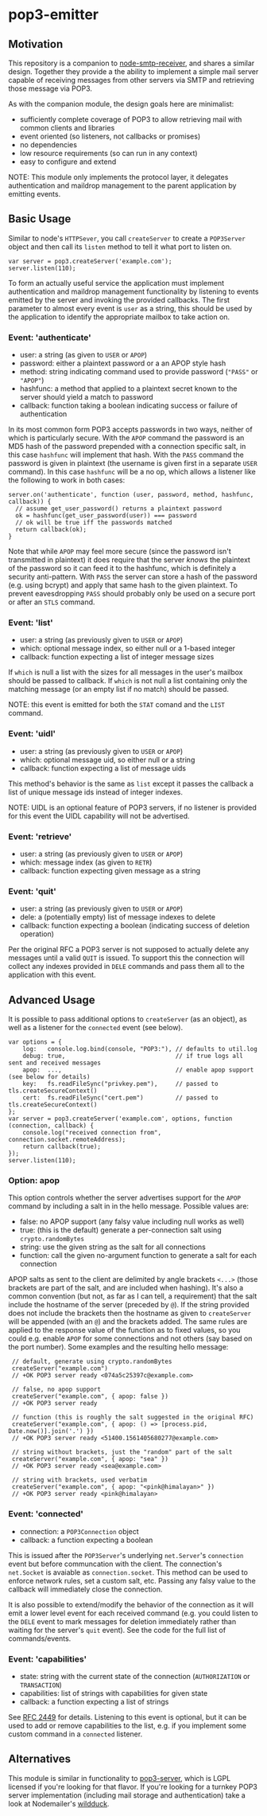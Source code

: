 # pop3-emitter

## Motivation

This repository is a companion to [node-smtp-receiver](/femto113/node-smtp-receiver),
and shares a similar design.  Together they provide a the ability to implement a
simple mail server capable of receiving messages from other servers via SMTP and
retrieving those message via POP3.

As with the companion module, the design goals here are minimalist:

- sufficiently complete coverage of POP3 to allow retrieving mail with common clients and libraries
- event oriented (so listeners, not callbacks or promises)
- no dependencies
- low resource requirements (so can run in any context)
- easy to configure and extend

NOTE: This module only implements the protocol layer, it delegates authentication and maildrop
management to the parent application by emitting events.

## Basic Usage

Similar to node's `HTTPSever`, you call `createServer` to create a `POP3Server` object and then call
its `listen` method to tell it what port to listen on.

    var server = pop3.createServer('example.com');
    server.listen(110);

To form an actually useful service the application must implement authentication and maildrop 
management functionality by listening to events emitted by the server and invoking the provided
callbacks.  The first parameter to almost every event is `user` as a string, this should be used
by the application to identify the appropriate mailbox to take action on.

### Event: 'authenticate'

- user: a string (as given to `USER` or `APOP`)
- password: either a plaintext password or a an APOP style hash
- method: string indicating command used to provide password (`"PASS"` or `"APOP"`)
- hashfunc: a method that applied to a plaintext secret known to the server should yield a match to password
- callback: function taking a boolean indicating success or failure of authentication

In its most common form POP3 accepts passwords in two ways, neither of which is
particularly secure.  With the `APOP` command the password is an MD5 hash of the
password prepended with a connection specific salt, in this case `hashfunc` will
implement that hash.  With the `PASS` command the password is given in plaintext
(the username is given first in a separate `USER` command). In this case `hashfunc`
will be a no op, which allows a listener like the following to work in both cases:

    server.on('authenticate', function (user, password, method, hashfunc, callback)) {
      // assume get_user_password() returns a plaintext password
      ok = hashfunc(get_user_password(user)) === password
      // ok will be true iff the passwords matched
      return callback(ok);
    }

Note that while `APOP` may feel more secure (since the password isn't transmitted
in plaintext) it does require that the server *knows* the plaintext of the password
so it can feed it to the hashfunc, which is definitely a security anti-pattern.
With `PASS` the server can store a hash of the password (e.g. using bcrypt) and
apply that same hash to the given plaintext.  To prevent eavesdropping `PASS`
should probably only be used on a secure port or after an `STLS` command.

### Event: 'list'

- user: a string (as previously given to `USER` or `APOP`)
- which: optional message index, so either null or a 1-based integer
- callback: function expecting a list of integer message sizes

If `which` is null a list with the sizes for all messages in the user's mailbox
should be passed to callback.  If `which` is not null a list containing only
the matching message (or an empty list if no match) should be passed.

NOTE: this event is emitted for both the `STAT` comand and the `LIST` command.

### Event: 'uidl'

- user: a string (as previously given to `USER` or `APOP`)
- which: optional message uid, so either null or a string
- callback: function expecting a list of message uids

This method's behavior is the same as `list` except it passes the callback
a list of unique message ids instead of integer indexes. 

NOTE: UIDL is an optional feature of POP3 servers, if no listener is provided
for this event the UIDL capability will not be advertised.

### Event: 'retrieve'

- user: a string (as previously given to `USER` or `APOP`)
- which: message index (as given to `RETR`)
- callback: function expecting given message as a string

### Event: 'quit'

- user: a string (as previously given to `USER` or `APOP`)
- dele: a (potentially empty) list of message indexes to delete
- callback: function expecting a boolean (indicating success of deletion operation)

Per the original RFC a POP3 server is not supposed to actually
delete any messages until a valid `QUIT` is issued.  To support this
the connection will collect any indexes provided in `DELE` commands
and pass them all to the application with this event.

## Advanced Usage

It is possible to pass additional options to `createServer` (as an object),
as well as a listener for the `connected` event (see below).

    var options = {
        log:   console.log.bind(console, "POP3:"), // defaults to util.log
        debug: true,                               // if true logs all sent and received messages
        apop:  ...,                                // enable apop support (see below for details)
        key:   fs.readFileSync("privkey.pem"),     // passed to tls.createSecureContext()
        cert:  fs.readFileSync("cert.pem")         // passed to tls.createSecureContext()
    };
    var server = pop3.createServer('example.com', options, function (connection, callback) {
        console.log("received connection from", connection.socket.remoteAddress);
        return callback(true);
    });
    server.listen(110);

### Option: apop

This option controls whether the server advertises support for the `APOP` command by
including a salt in in the hello message.  Possible values are:

- false:    no APOP support (any falsy value including null works as well)
- true:     (this is the default) generate a per-connection salt using `crypto.randomBytes`
- string:   use the given string as the salt for all connections
- function: call the given no-argument function to generate a salt for each connection

APOP salts as sent to the client are delimited by angle brackets `<...>` (those brackets
are part of the salt, and are included when hashing).  It's also a common convention
(but not, as far as I can tell, a requirement) that the salt include the hostname of
the server (preceded by `@`).  If the string provided does not include the brackets
then the hostname as given to `createServer` will be appended (with an `@`) and the
brackets added.  The same rules are applied to the response value of the function as
to fixed values, so you could e.g. enable `APOP` for some connections and not others
(say based on the port number).  Some examples and the resulting hello message:

     // default, generate using crypto.randomBytes
     createServer("example.com")
     // +OK POP3 server ready <074a5c25397c@example.com>

     // false, no apop support
     createServer("example.com", { apop: false })
     // +OK POP3 server ready

     // function (this is roughly the salt suggested in the original RFC)
     createServer("example.com", { apop: () => [process.pid, Date.now()].join('.') })
     // +OK POP3 server ready <51400.1561405680277@example.com>

     // string without brackets, just the "random" part of the salt
     createServer("example.com", { apop: "sea" })
     // +OK POP3 server ready <sea@example.com>

     // string with brackets, used verbatim
     createServer("example.com", { apop: "<pink@himalayan>" })
     // +OK POP3 server ready <pink@himalayan>

### Event: 'connected'

- connection: a `POP3Connection` object
- callback: a function expecting a boolean

This is issued after the `POP3Server`'s underlying `net.Server`'s `connection` event but before
communcation with the client.  The connection's `net.Socket` is avaiable as `connection.socket`.
This method can be used to enforce network rules, set a custom salt, etc.  Passing any
falsy value to the callback will immediately close the connection.

It is also possible to extend/modify the behavior of the connection as it will emit a 
lower level event for each received command (e.g. you could listen to the `DELE` event
to mark messages for deletion immediately rather than waiting for the server's `quit`
event).  See the code for the full list of commands/events.

### Event: 'capabilities'

- state: string with the current state of the connection (`AUTHORIZATION` or `TRANSACTION`)
- capabilities: list of strings with capabilities for given state
- callback: a function expecting a list of strings

See [RFC 2449](https://tools.ietf.org/html/rfc2449.html#section-5) for details.
Listening to this event is optional, but it can be used to add or remove capabilities
to the list, e.g. if you implement some custom command in a `connected` listener.

## Alternatives

This module is similar in functionality to [pop3-server](/marook/pop3-server),
which is LGPL licensed if you're looking for that flavor.  If you're looking for 
a turnkey POP3 server implementation (including mail storage and authentication) 
take a look at Nodemailer's [wildduck](/nodemailer/wildduck).
